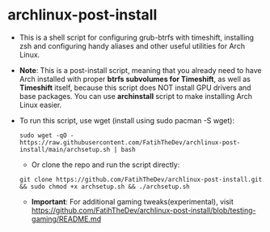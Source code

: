 # archlinux-post-install
- This is a shell script for configuring grub-btrfs with timeshift, installing zsh and configuring handy aliases and other useful utilities for Arch Linux.
- **Note**: This is a post-install script, meaning that you already need to have Arch installed with proper **btrfs subvolumes for Timeshift**, as well as **Timeshift** itself, because this script does NOT install GPU drivers and base packages. You can use **archinstall** script to make installing Arch Linux easier.

- To run this script, use wget (install using sudo pacman -S wget):
  
  ```sudo wget -qO - https://raw.githubusercontent.com/FatihTheDev/archlinux-post-install/main/archsetup.sh | bash```

  - Or clone the repo and run the script directly:
    
  ```git clone https://github.com/FatihTheDev/archlinux-post-install.git && sudo chmod +x archsetup.sh && ./archsetup.sh```

  - **Important**: For additional gaming tweaks(experimental), visit https://github.com/FatihTheDev/archlinux-post-install/blob/testing-gaming/README.md
